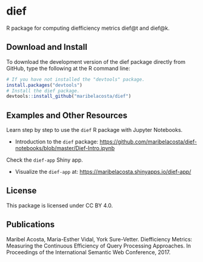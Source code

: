 # dief

R package for computing diefficiency metrics dief@t and dief@k.

## Download and Install
To download the development version of the dief package directly from GitHub, type the following at the R command line:
```r
# If you have not installed the "devtools" package.
install.packages("devtools")
# Install the dief package.
devtools::install_github("maribelacosta/dief")
```
## Examples and Other Resources
Learn step by step to use the `dief` R package with Jupyter Notebooks.
- Introduction to the `dief` package: https://github.com/maribelacosta/dief-notebooks/blob/master/Dief-Intro.ipynb

Check the `dief-app` Shiny app.  
 - Visualize the `dief-app` at: https://maribelacosta.shinyapps.io/dief-app/

## License 
This package is licensed under CC BY 4.0.

## Publications
Maribel Acosta, Maria-Esther Vidal, York Sure-Vetter. Diefficiency Metrics: Measuring the Continuous Efficiency of Query Processing Approaches. In Proceedings of the International Semantic Web Conference, 2017.
